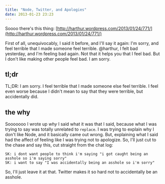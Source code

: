```yaml
---
title: "Node, Twitter, and Apologies"
date: 2013-01-23 23:23
---
```


Soooo there's this thing:
[http://harthur.wordpress.com/2013/01/24/771/](http://harthur.wordpress.com/2013/01/24/771/)

First of all, unequivocably, I said it before, and I'll say it again: I'm
sorry, and feel terrible that I made someone feel terrible. @harthur, I felt
bad yesterday, and I'm feeling bad again. Not that it helps you that I feel
bad. But I don't like making other people feel bad. I am sorry.

## tl;dr

TL;DR: I am sorry. I feel terrible that I made someone else feel terrible. I
feel even worse because I didn't mean to say that they were terrible, but
accidentally did.


## the why

Sooooooo I wrote up _why_ I said what it was that I said, because what I was
trying to say was totally unrelated to `replace`. I was trying to explain why
I don't like Node, and it basically came out wrong. But, explaining what I said
had the affect of feeling like I was trying not to apologize. So, I'll just
cut to the chase and say this, cut straight from the chat log:

    SK: i dont want people to think i'm saying "i got caught being an asshole so i'm saying sorry"
    SK: i want to say "I was accidentally being an asshole so i'm sorry"

So, I'll just leave it at that. Twitter makes it so hard not to accidentally
be an asshole.
